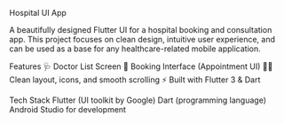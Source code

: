  Hospital UI App

A beautifully designed Flutter UI for a hospital booking and consultation app.
This project focuses on clean design, intuitive user experience, and can be used as a base for any healthcare-related mobile application.

 Features
🩺 Doctor List Screen
📅 Booking Interface (Appointment UI)
🧘‍♂️ Clean layout, icons, and smooth scrolling
⚡ Built with Flutter 3 & Dart



 Tech Stack
Flutter (UI toolkit by Google)
Dart (programming language)
Android Studio for development

